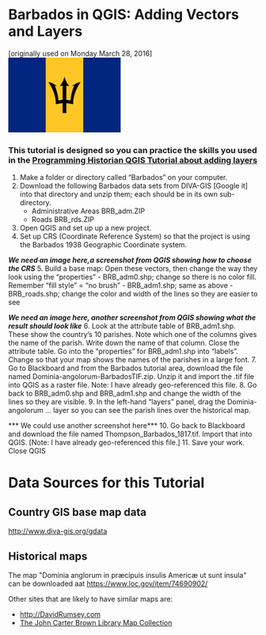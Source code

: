 # Barbados in QGIS: Adding Vectors and Layers
[originally used on Monday March 28, 2016]
![Test image](/images/BarbadosFlag.png)
### This tutorial is designed so you can practice the skills you used in the [Programming Historian QGIS Tutorial about adding layers](http://programminghistorian.org/lessons/qgis-layers "Links to Programming Historian")
1.	Make a folder or directory called “Barbados” on your computer.
2.	Download the following Barbados data sets from DIVA-GIS [Google it] into that directory and unzip them; each should be in its own sub-directory.
    -	Administrative Areas BRB\_adm.ZIP
    -	Roads BRB\_rds.ZIP
3. 	Open QGIS and set up up a new project.
4.	Set up CRS (Coordinate Reference System) so that the project is using the Barbados 1938 Geographic Coordinate system.

***We need an image here,a screenshot from QGIS showing how to choose the CRS***
5.	Build a base map: Open these vectors, then change the way they look using the “properties”
    - BRB\_adm0.shp; change so there is no color fill. Remember “fill style” = “no brush”
    - BRB\_adm1.shp; same as above
    - BRB\_roads.shp; change the color and width of the lines so they are easier to see

***We need an image here, another screenshot from QGIS showing what the result should look like***
6.	Look at the attribute table of BRB\_adm1.shp. These show the country’s 10 parishes. Note which one of the columns gives the name of the parish. Write down the name of that column. Close the attribute table. Go into the “properties” for BRB\_adm1.shp into “labels”. Change so that your map shows the names of the parishes in a large font.
7.	Go to Blackboard and from the Barbados tutorial area, download the file named Dominia-angolorum-BarbadosTIF.zip. Unzip it and import the .tif file into QGIS as a raster file. Note: I have already geo-referenced this file.
8.	Go back to BRB\_adm0.shp and BRB\_adm1.shp and change the width of the lines so they are visible.
9.	In the left-hand “layers” panel, drag the Dominia-angolorum … layer so you can see the parish lines over the historical map.

*** We could use another screenshot here***
10.	Go back to Blackboard and download the file named Thompson\_Barbados_1817.tif. Import that into QGIS. [Note: I have already geo-referenced this file.]
11.	Save your work. Close QGIS

# Data Sources for this Tutorial
## Country GIS base map data
http://www.diva-gis.org/gdata

## Historical maps
The map "Dominia anglorum in præcipuis insulis Americæ ut sunt insula" can be downloaded aat https://www.loc.gov/item/74690902/

Other sites that are likely to have similar maps are:
* http://DavidRumsey.com
* [The John Carter Brown Library Map Collection](https://www.brown.edu/academics/libraries/john-carter-brown/jcb-online/image-collections/map-collection)
